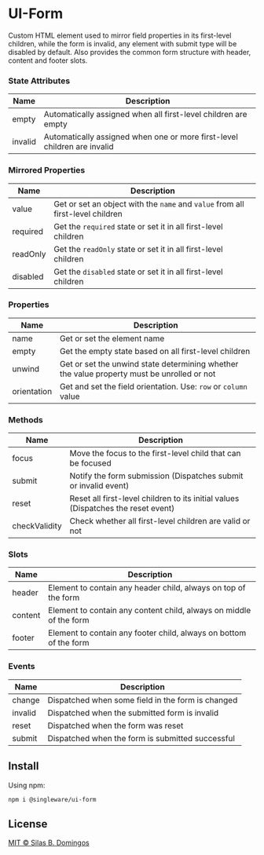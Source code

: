 # UI-Form

Custom HTML element used to mirror field properties in its first-level children, while the form is invalid, any element with submit type will be disabled by default. Also provides the common form structure with header, content and footer slots.

### State Attributes

| Name    | Description                                                              |
| ------- | ------------------------------------------------------------------------ |
| empty   | Automatically assigned when all first-level children are empty           |
| invalid | Automatically assigned when one or more first-level children are invalid |

### Mirrored Properties

| Name     | Description                                                                    |
| -------- | ------------------------------------------------------------------------------ |
| value    | Get or set an object with the `name` and `value` from all first-level children |
| required | Get the `required` state or set it in all first-level children                 |
| readOnly | Get the `readOnly` state or set it in all first-level children                 |
| disabled | Get the `disabled` state or set it in all first-level children                 |

### Properties

| Name        | Description                                                                                |
| ----------- | ------------------------------------------------------------------------------------------ |
| name        | Get or set the element name                                                                |
| empty       | Get the empty state based on all first-level children                                      |
| unwind      | Get or set the unwind state determining whether the value property must be unrolled or not |
| orientation | Get and set the field orientation. Use: `row` or `column` value                            |

### Methods

| Name          | Description                                                                       |
| ------------- | --------------------------------------------------------------------------------- |
| focus         | Move the focus to the first-level child that can be focused                       |
| submit        | Notify the form submission (Dispatches submit or invalid event)                   |
| reset         | Reset all first-level children to its initial values (Dispatches the reset event) |
| checkValidity | Check whether all first-level children are valid or not                           |

### Slots

| Name    | Description                                                        |
| ------- | ------------------------------------------------------------------ |
| header  | Element to contain any header child, always on top of the form     |
| content | Element to contain any content child, always on middle of the form |
| footer  | Element to contain any footer child, always on bottom of the form  |

### Events

| Name    | Description                                       |
| ------- | ------------------------------------------------- |
| change  | Dispatched when some field in the form is changed |
| invalid | Dispatched when the submitted form is invalid     |
| reset   | Dispatched when the form was reset                |
| submit  | Dispatched when the form is submitted successful  |

## Install

Using npm:

```sh
npm i @singleware/ui-form
```

## License

[MIT &copy; Silas B. Domingos](https://balmante.eti.br)
